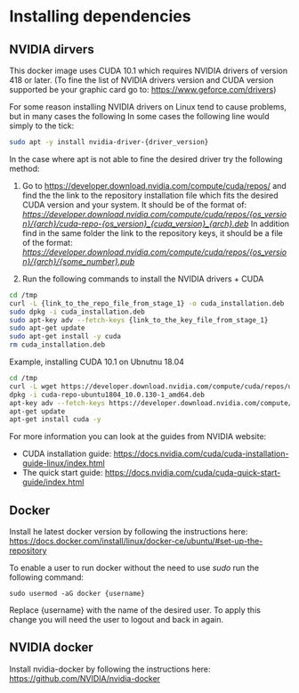 # Installing dependencies

## NVIDIA dirvers
This docker image uses CUDA 10.1 which requires NVIDIA drivers of version 418 or later.
(To fine the list of NVIDIA drivers version and CUDA version supported be your graphic card
go to: https://www.geforce.com/drivers)

For some reason installing NVIDIA drivers on Linux tend to cause problems, but in many cases the following
In some cases the following line would simply to the tick:
``` bash
sudo apt -y install nvidia-driver-{driver_version}
```

In the case where apt is not able to fine the desired driver try the following method:
1. Go to https://developer.download.nvidia.com/compute/cuda/repos/ and find the the link to the repository
installation file which fits the desired CUDA version and your system. It should be of the format of:
*https://developer.download.nvidia.com/compute/cuda/repos/{os_version}/{arch}/cuda-repo-{os_version}_{cuda_version}_{arch}.deb*
In addition find in the same folder the link to the repository keys, it should be a file of the format:
*https://developer.download.nvidia.com/compute/cuda/repos/{os_version}/{arch}/{some_number}.pub*

2. Run the following commands to install the NVIDIA drivers + CUDA
``` bash
cd /tmp
curl -L {link_to_the_repo_file_from_stage_1} -o cuda_installation.deb
sudo dpkg -i cuda_installation.deb
sudo apt-key adv --fetch-keys {link_to_the_key_file_from_stage_1}
sudo apt-get update
sudo apt-get install -y cuda
rm cuda_installation.deb
```
Example, installing CUDA 10.1 on Ubnutnu 18.04
``` bash
cd /tmp
curl -L wget https://developer.download.nvidia.com/compute/cuda/repos/ubuntu1804/x86_64/cuda-repo-ubuntu1804_10.0.130-1_amd64.deb -o cuda_installation.deb
dpkg -i cuda-repo-ubuntu1804_10.0.130-1_amd64.deb
apt-key adv --fetch-keys https://developer.download.nvidia.com/compute/cuda/repos/ubuntu1804/x86_64/7fa2af80.pub
apt-get update
apt-get install cuda -y
```

For more information you can look at the guides from NVIDIA website:
- CUDA installation guide: https://docs.nvidia.com/cuda/cuda-installation-guide-linux/index.html
- The quick start guide: https://docs.nvidia.com/cuda/cuda-quick-start-guide/index.html

## Docker
Install he latest docker version by following the instructions here:
https://docs.docker.com/install/linux/docker-ce/ubuntu/#set-up-the-repository

To enable a user to run docker without the need to use *sudo* run the following command:
```
sudo usermod -aG docker {username}
```
Replace {username} with the name of the desired user. To apply this change you will need the user to logout
and back in again.

## NVIDIA docker
Install nvidia-docker by following the instructions here: https://github.com/NVIDIA/nvidia-docker
